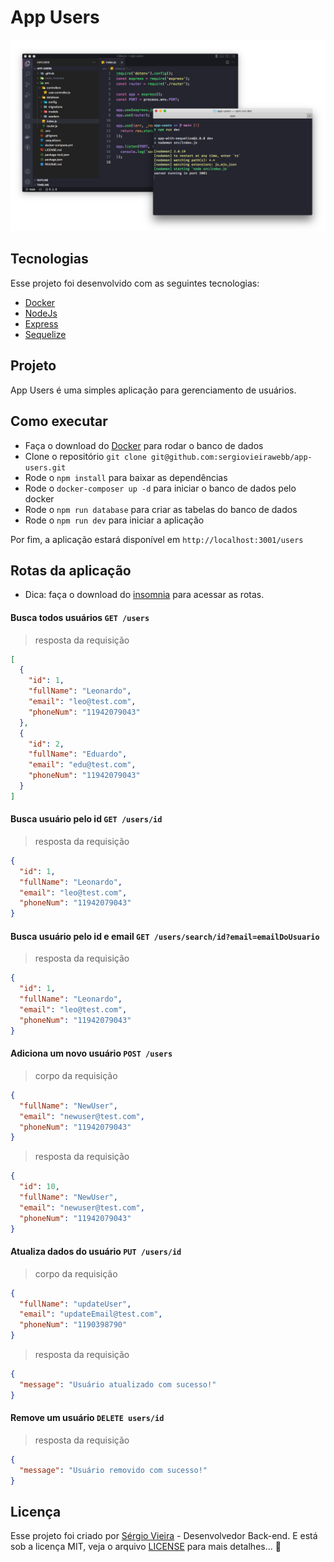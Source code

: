 # App Users

<p align="center">
  <img alt="Preview" src="./.github/preview.png">
</p>

## Tecnologias

Esse projeto foi desenvolvido com as seguintes tecnologias:

- [Docker](https://www.docker.com/)
- [NodeJs](https://nodejs.org/)
- [Express](https://expressjs.com/)
- [Sequelize](https://sequelize.org/)

## Projeto

App Users é uma simples aplicação para gerenciamento de usuários.

## Como executar

- Faça o download do [Docker](https://www.docker.com/) para rodar o banco de dados
- Clone o repositório `git clone git@github.com:sergiovieirawebb/app-users.git`
- Rode o `npm install` para baixar as dependências
- Rode o `docker-composer up -d` para iniciar o banco de dados pelo docker
- Rode o `npm run database` para criar as tabelas do banco de dados
- Rode o `npm run dev` para iniciar a aplicação

Por fim, a aplicação estará disponível em `http://localhost:3001/users`

## Rotas da aplicação

- Dica: faça o download do [insomnia](https://insomnia.rest/) para acessar as rotas.

#### Busca todos usuários `GET /users`

> resposta da requisição
```json
[
  {
    "id": 1,
    "fullName": "Leonardo",
    "email": "leo@test.com",
    "phoneNum": "11942079043"
  },
  {
    "id": 2,
    "fullName": "Eduardo",
    "email": "edu@test.com",
    "phoneNum": "11942079043"
  }
]
```
#### Busca usuário pelo id `GET /users/id`


> resposta da requisição

```json
{
  "id": 1,
  "fullName": "Leonardo",
  "email": "leo@test.com",
  "phoneNum": "11942079043"
}
```
#### Busca usuário pelo id e email `GET /users/search/id?email=emailDoUsuario`

> resposta da requisição

```json
{
  "id": 1,
  "fullName": "Leonardo",
  "email": "leo@test.com",
  "phoneNum": "11942079043"
}
```

#### Adiciona um novo usuário `POST /users` 

> corpo da requisição

```json
{
  "fullName": "NewUser",
  "email": "newuser@test.com",
  "phoneNum": "11942079043"
}

```
> resposta da requisição

```json
{
  "id": 10,
  "fullName": "NewUser",
  "email": "newuser@test.com",
  "phoneNum": "11942079043"
}
```

#### Atualiza dados do usuário `PUT /users/id` 

> corpo da requisição

```json
{
  "fullName": "updateUser",
  "email": "updateEmail@test.com",
  "phoneNum": "1190398790"
}

```

> resposta da requisição

```json
{
  "message": "Usuário atualizado com sucesso!"
}
```

#### Remove um usuário `DELETE users/id`

> resposta da requisição

```json
{
  "message": "Usuário removido com sucesso!"
}
```

## Licença

Esse projeto foi criado por [Sérgio Vieira](https://www.linkedin.com/in/sergiovieirawebb/) - Desenvolvedor Back-end. E está sob a licença MIT, veja o arquivo [LICENSE](./LICENSE.md) para mais detalhes... :rocket:
